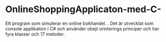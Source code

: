 # OnlineShoppingApplicaton-med-C-
Ett program som simulerar en online bokhandel. . Det är utvecklat som console applikation i C# och använder obejt orinterings principer och har fyra klasser och 17 metoder. 
